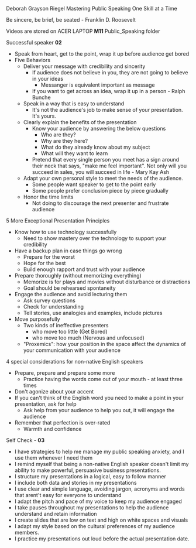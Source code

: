 Deborah Grayson Riegel
Mastering Public Speaking One Skill at a Time

Be sincere, be brief, be seated - Franklin D. Roosevelt

Videos are stored on ACER LAPTOP
  **M11** Public_Speaking folder

Successful speaker **02**
  - Speak from heart, get to the point, wrap it up before audience get bored
  - Five Behaviors
    - Deliver your message with credibility and sincerity
      - If audience does not believe in you, they are not going to believe in your ideas
        - Messanger is equivalent important as message
      - If you want to get across an idea, wrap it up in a person - Ralph Bunche
    - Speak in a way that is easy to understand
      - It's not the audience's job to make sense of your presentation. It's yours.
    - Clearly explain the benefits of the presentation
      - Know your audience by answering the below questions
        - Who are they?
        - Why are they here?
        - What do they already know about my subject
        - What will they want to learn
      - Pretend that every single person you meet has a sign around their neck that says, "make me feel important". Not only will you succeed in sales, you will succeed in life - Mary Kay Ash
    - Adapt your own personal style to meet the needs of the audience.
      - Some people want speaker to get to the point early
      - Some people prefer conclusion piece by piece gradually
    - Honor the time limits
      - Not doing to discourage the next presenter and frustrate audience

5 More Exceptional Presentation Principles
  - Know how to use technology successfully
    - Need to show mastery over the technology to support your credibility
  - Have a backup plan in case things go wrong
    - Prepare for the worst
    - Hope for the best
    - Build enough rapport and trust with your audience
  - Prepare thoroughly (without memorizing everything)
    - Memorize is for plays and movies without disturbance or distractions
    - Goal should be rehearsed spontaneity
  - Engage the audience and avoid lecturing them
    - Ask survey questions
    - Check for understanding
    - Tell stories, use analogies and examples, include pictures
  - Move purposefully
    - Two kinds of ineffective presenters
      - who move too little (Get Bored)
      - who move too much (Nervous and unfocused)
    - "Proxemics": how your position in the space affect the dynamics of your communication with your audience

4 special considerations for non-native English speakers
  - Prepare, prepare and prepare some more
    - Practice having the words come out of your mouth - at least three times
  - Don't agonize about your accent
  - If you can't think of the English word you need to make a point in your presentation, ask for help
    - Ask help from your audience to help you out, it will engage the audience
  - Remember that perfection is over-rated
    - Warmth and confidence

Self Check - **03**
  - I have strategies to help me manage my public speaking anxiety, and I use them whenever I need them
  - I remind myself that being a non-native English speaker doesn't limit my ability to make powerful, persuasive business presentations.
  - I structure my presentations in a logical, easy to follow manner
  - I include both data and stories in my presentations
  - I use clear and simple language, avoiding jargon, acronyms and words that arent't easy for everyone to understand
  - I adapt the pitch and pace of my voice to keep my audience engaged
  - I take pauses throughout my presentations to help the audience understand and retain information
  - I create slides that are low on text and high on white spaces and visuals
  - I adapt my style based on the cultural preferences of my audience members.
  - I practice my presentations out loud before the actual presentation date.
